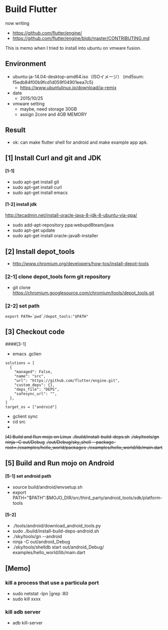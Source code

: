 # Build Flutter 

now writing


* https://github.com/flutter/engine/
* https://github.com/flutter/engine/blob/master/CONTRIBUTING.md

This is memo when I tried to install into ubuntu on vmware fusion. 

## Environment 
* ubuntu-ja-14.04-desktop-amd64.iso（ISOイメージ） (md5sum: f5edb84f00b9fcd1d059f04901eea7c5)
  * https://www.ubuntulinux.jp/download/ja-remix
* date
  * 2015/10/25
* vmware setting 
  * maybe, need storage 30GB
  * assign 2core and 4GB MEMORY

## Result 
* ok:
 can make flutter shell for android
 and make example app apk.

## [1] Install Curl and git and JDK
#### [1-1]
* sudo apt-get install git
* sudo apt-get install curl
* sudo apt-get install emacs

#### [1-2] install jdk
http://tecadmin.net/install-oracle-java-8-jdk-8-ubuntu-via-ppa/

* sudo add-apt-repository ppa:webupd8team/java
* sudo apt-get update
* sudo apt-get install oracle-java8-installer


## [2] Install depot_tools
* http://www.chromium.org/developers/how-tos/install-depot-tools

### [2-1] clone depot_tools form git repository
* git clone https://chromium.googlesource.com/chromium/tools/depot_tools.git

### [2-2] set path
```
export PATH=`pwd`/depot_tools:"$PATH"
```

## [3] Checkout code
####[3-1]
* emacs .gclien
```
solutions = [
  {
    "managed": False,
    "name": "src",
    "url": "https://github.com/flutter/engine.git",
    "custom_deps": {},
    "deps_file": "DEPS",
    "safesync_url": "",
  },
]
target_os = ["android"]
```
* gclient sync
* cd src
* 

~~[4] Build and Run mojo on Linux~~
~~./build/install-build-deps.sh~~
~~./sky/tools/gn~~
~~ninja -C out/Debug~~
~~./out/Debug/sky_shell --package-root=./examples/hello_world/packages  ./examples/hello_world/lib/main.dart~~ 



## [5] Build and Run mojo on Android
#### [5-1] set android path
* source build/android/envsetup.sh
* export PATH="$PATH":$MOJO_DIR/src/third_party/android_tools/sdk/platform-tools

#### [5-2]
* ./tools/android/download_android_tools.py
* sudo ./build/install-build-deps-android.sh
* ./sky/tools/gn --android
* ninja -C out/android_Debug
* ./sky/tools/shelldb start out/android_Debug/ examples/hello_world/lib/main.dart



## [Memo]
### kill a process that use a particula port
* sudo netstat -lpn |grep :80
* sudo kill xxxx


### kill adb server
* adb kill-server

